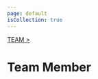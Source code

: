 ```yaml
---
page: default
isCollection: true
---
```


<a href="/team">TEAM ></a>

# Team Member
<TeamMember isCollection dataSources="team.json" />
